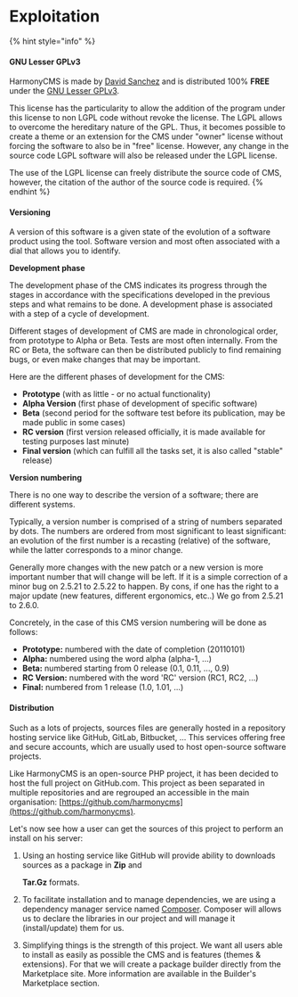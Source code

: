 # Exploitation

{% hint style="info" %}
#### GNU Lesser GPLv3

HarmonyCMS is made by [David Sanchez](http://davidsanchez.me) and is distributed 100% **FREE** under the [GNU Lesser GPLv3](https://www.gnu.org/licenses/lgpl-3.0.en.html).

This license has the particularity to allow the addition of the program under this license to non LGPL code without revoke the license. The LGPL allows to overcome the hereditary nature of the GPL. Thus, it becomes possible to create a theme or an extension for the CMS under "owner" license without forcing the software to also be in "free" license. However, any change in the source code LGPL software will also be released under the LGPL license.

The use of the LGPL license can freely distribute the source code of CMS, however, the citation of the author of the source code is required.
{% endhint %}

#### Versioning

A version of this software is a given state of the evolution of a software product using the tool. Software version and most often associated with a dial that allows you to identify.

**Development phase**

The development phase of the CMS indicates its progress through the stages in accordance with the specifications developed in the previous steps and what remains to be done. A development phase is associated with a step of a cycle of development.

Different stages of development of CMS are made in chronological order, from prototype to Alpha or Beta. Tests are most often internally. From the RC or Beta, the software can then be distributed publicly to find remaining bugs, or even make changes that may be important.

Here are the different phases of development for the CMS:

* **Prototype** \(with as little - or no actual functionality\)
* **Alpha Version** \(first phase of development of specific software\)
* **Beta** \(second period for the software test before its publication, may be made public in some cases\)
* **RC version** \(first version released officially, it is made available for testing purposes last minute\)
* **Final version** \(which can fulfill all the tasks set, it is also called "stable" release\)

**Version numbering**

There is no one way to describe the version of a software; there are different systems.

Typically, a version number is comprised of a string of numbers separated by dots. The numbers are ordered from most significant to least significant: an evolution of the first number is a recasting \(relative\) of the software, while the latter corresponds to a minor change.

Generally more changes with the new patch or a new version is more important number that will change will be left. If it is a simple correction of a minor bug on 2.5.21 to 2.5.22 to happen. By cons, if one has the right to a major update \(new features, different ergonomics, etc..\) We go from 2.5.21 to 2.6.0.

Concretely, in the case of this CMS version numbering will be done as follows:

* **Prototype:** numbered with the date of completion \(20110101\)
* **Alpha:** numbered using the word alpha \(alpha-1, ...\)
* **Beta:** numbered starting from 0 release \(0.1, 0.11, ..., 0.9\)
* **RC Version:** numbered with the word 'RC' version \(RC1, RC2, ...\)
* **Final:** numbered from 1 release \(1.0, 1.01, ...\)

#### Distribution

Such as a lots of projects, sources files are generally hosted in a repository hosting service like GitHub, GitLab, Bitbucket, ... This services offering free and secure accounts, which are usually used to host open-source software projects.

Like HarmonyCMS is an open-source PHP project, it has been decided to host the full project on GitHub.com. This project as been separated in multiple repositories and are regrouped an accessible in the main organisation: [https://github.com/harmonycms](https://github.com/harmonycms).

Let's now see how a user can get the sources of this project to perform an install on his server:

1. Using an hosting service like GitHub will provide ability to downloads sources as a package in **Zip** and

   **Tar.Gz** formats.

2. To facilitate installation and to manage dependencies, we are using a dependency manager service named [Composer](https://getcomposer.org). Composer will allows us to declare the libraries in our project and will manage it \(install/update\) them for us.
3. Simplifying things is the strength of this project. We want all users able to install as easily as possible the CMS and is features \(themes & extensions\). For that we will create a package builder directly from the Marketplace site. More information are available in the Builder's Marketplace section.

